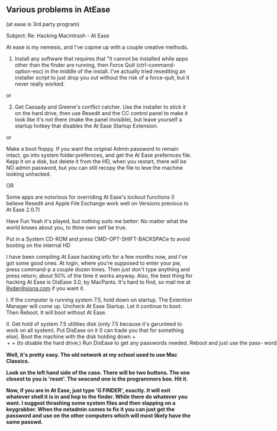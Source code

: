 Various problems in AtEase
--

(at ease is 3rd party program)



Subject: Re: Hacking Macintrash - At Ease

At ease is my nemesis, and I've copme up with a couple creative methods.

1. Install any software that requires that "it cannot be installed while
apps other than the finder are running, then Force Quit
(ctrl-command-option-esc) in the middle of the install.  I've actually
tried resediting an installer script to just drop you out without the risk
of a force-quit, but it never really worked.

or

2. Get Cassady and Greene's conflict catcher.  Use the installer to stick
it on the hard drive, then use Resedit and the CC control panel to make it
look like it's not there (make the panel invisible), but leave yourself a
startup hotkey that disables the At Ease Startup Extension.

or

Make a boot floppy.  If you want the original Admin password to remain
intact, go into system folder:prefernces, and get the At Ease prefernces
file.  Kepp it on a disk, but delete it from the HD, when you restart,
there will be NO admin password, but you can still recopy the file to leve
the machine looking unhacked.

OR

Some apps are notorious for overriding At Ease's lockout functions (I
believe Resedit and Apple File Exchange work well on Versions previous to
At Ease 2.0.7)

Have Fun
Yeah it's played, but nothing suits me better:
No matter what the world knows about you, to thine own self be true.

Put in a System CD-ROM and press CMD-OPT-SHIFT-BACKSPACe to avoid booting on
the internal HD


I have been compiling At Ease hacking info for a few months now, and I've
got some good ones. At login, where you're supposed to enter your pw,
press command-p a couple dozen times. Then just don't type anything and
press return; about 50% of the time it works anyway. Also, the best thing
for hacking At Ease is DisEase 3.0, by MacPants. It's hard to find, so
mail me at Ryder@sisna.com if you want it.


I.  If the computer is running system 7.5, hold down <space bar> on startup.
    The Extention Manager will come up.  Uncheck At Ease Startup.
    Let it continue to boot.  Then Reboot.  It will boot without At Ease.

II. Get hold of system 7.5 utilities disk (only 7.5 because it's garunteed
    to work on all system).  Put DisEase on it (I can trade you that for
    something else).  Boot the machine with the disk holding down
    <shift> + <option> + <command> + <delete> (to disable the hard drive.)
    Run DisEase to get any passwords needed.  Reboot and just use the pass-
    words so nothing get messed up on the system and the admin won't know
    you were there.


**Well, it's pretty easy. The old network at my school used to use 
Mac Classics.**

**Look on the left hand side of the case. There will be two
buttons. The one closest to you is 'reset'. The seocond one is the
programmers box. Hit it.**

**Now, if you are in At Ease, just type 'G FINDER', exactly. It
will exit whatever shell it is in and hop to the finder. While there do
whatever you want. I suggest thrashing some system files and then
slapping on a keygrabber. When the netadmin comes to fix it you can just
get the password and use on the other computers which will most likely
have the same passwd.**
